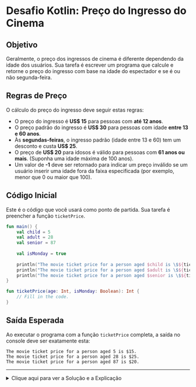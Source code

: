 # Desafio Kotlin: Preço do Ingresso do Cinema

## Objetivo

Geralmente, o preço dos ingressos de cinema é diferente dependendo da idade dos usuários. Sua tarefa é escrever um programa que calcule e retorne o preço do ingresso com base na idade do espectador e se é ou não segunda-feira.

## Regras de Preço

O cálculo do preço do ingresso deve seguir estas regras:

* O preço do ingresso é **US$ 15** para pessoas com **até 12 anos**.
* O preço padrão do ingresso é **US$ 30** para pessoas com idade **entre 13 e 60 anos**.
* Às **segundas-feiras**, o ingresso padrão (idade entre 13 e 60) tem um desconto e custa **US$ 25**.
* O preço de **US$ 20** para idosos é válido para pessoas com **61 anos ou mais**. (Suponha uma idade máxima de 100 anos).
* Um valor de **-1** deve ser retornado para indicar um preço inválido se um usuário inserir uma idade fora da faixa especificada (por exemplo, menor que 0 ou maior que 100).

## Código Inicial

Este é o código que você usará como ponto de partida. Sua tarefa é preencher a função `ticketPrice`.

```kotlin
fun main() {
    val child = 5
    val adult = 28
    val senior = 87
    
    val isMonday = true
    
    println("The movie ticket price for a person aged $child is \$${ticketPrice(child, isMonday)}.")
    println("The movie ticket price for a person aged $adult is \$${ticketPrice(adult, isMonday)}.")
    println("The movie ticket price for a person aged $senior is \$${ticketPrice(senior, isMonday)}.")
}

fun ticketPrice(age: Int, isMonday: Boolean): Int {
    // Fill in the code.
}
```

## Saída Esperada

Ao executar o programa com a função `ticketPrice` completa, a saída no console deve ser exatamente esta:

```
The movie ticket price for a person aged 5 is $15.
The movie ticket price for a person aged 28 is $25.
The movie ticket price for a person aged 87 is $20.
```

---

<details>
  <summary>Clique aqui para ver a Solução e a Explicação</summary>
  
  ### Solução Proposta

  A estrutura `when` do Kotlin é perfeita para lidar com múltiplas condições e intervalos, tornando o código limpo e legível. Podemos usá-la como uma expressão para retornar o valor diretamente.

  ```kotlin
  fun ticketPrice(age: Int, isMonday: Boolean): Int {
      return when(age) {
          // Verifica se a idade está no intervalo de 0 a 12
          in 0..12 -> 15
          
          // Verifica se a idade está no intervalo de 13 a 60
          in 13..60 -> {
              // Se for, verifica se é segunda-feira
              if (isMonday) {
                  25
              } else {
                  30
              }
          }
          
          // Verifica se a idade está no intervalo de 61 a 100
          in 61..100 -> 20
          
          // Para qualquer outro valor de idade (ex: negativo ou > 100)
          else -> -1
      }
  }
  ```

  ### Explicação

  1.  **`return when(age)`**: Usamos o `when` como uma expressão, o que significa que o valor do bloco correspondente será retornado pela função.
  2.  **`in 0..12 -> 15`**: A palavra-chave `in` verifica se a `age` está dentro do intervalo (`range`) de 0 a 12. Se for verdade, a expressão retorna `15`.
  3.  **`in 13..60 -> { ... }`**: Se a idade estiver entre 13 e 60, entramos em um bloco de código. Dentro dele, uma nova condição `if (isMonday)` verifica se o dia é segunda-feira para decidir entre o preço com desconto (`25`) e o preço padrão (`30`).
  4.  **`in 61..100 -> 20`**: Verifica o intervalo para idosos e, se for verdade, retorna `20`.
  5.  **`else -> -1`**: Esta é a ramificação padrão. Se a idade não se encaixar em nenhum dos intervalos anteriores (por ser negativa ou acima de 100), a expressão retorna `-1`, indicando um valor inválido.

</details>